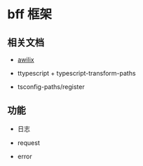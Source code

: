 # bff 框架

## 相关文档

- [awilix](https://github.com/jeffijoe/awilix)
  
- ttypescript + typescript-transform-paths
  
- tsconfig-paths/register

## 功能

- 日志

- request

- error